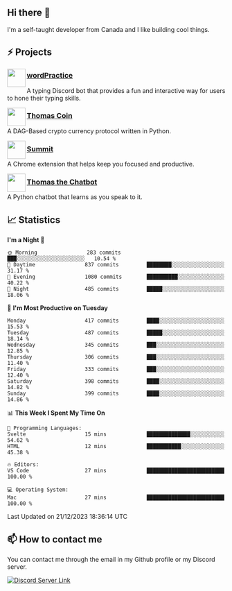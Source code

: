 <h2>Hi there 👋</h2>

<p>I'm a self-taught developer from Canada and I like building cool things.</p>

<h2>⚡ Projects</h2>

<img align="left" src="https://i.imgur.com/BIzs17V.png" width="42" height="42" />
<h3><a target="_blank" href="https://wordpractice.principle.sh/">wordPractice</a></h3>
<p>A typing Discord bot that provides a fun and interactive way for users to hone their typing skills.</p>

<img align="left" src="https://i.imgur.com/4FdQpgN.png" width="42" height="42" />
<h3><a href="https://github.com/principle105/thomas-coin">Thomas Coin</a></h3>
<p>A DAG-Based crypto currency protocol written in Python.</p>

<img align="left" src="https://i.imgur.com/Ly8Atho.png" width="42" height="42" />
<h3><a href="https://summit.sh/">Summit</a></h3>
<p>A Chrome extension that helps keep you focused and productive.</p>

<img align="left" src="https://i.imgur.com/hA9YF2s.png" width="42" height="42" />
<h3><a href="https://github.com/principle105/thomasthechatbot">Thomas the Chatbot</a></h3>
<p>A Python chatbot that learns as you speak to it.</p>

<h2>📈 Statistics</h2>

<!--START_SECTION:waka-->
**I'm a Night 🦉** 

```text
🌞 Morning                283 commits         ███░░░░░░░░░░░░░░░░░░░░░░   10.54 % 
🌆 Daytime                837 commits         ████████░░░░░░░░░░░░░░░░░   31.17 % 
🌃 Evening                1080 commits        ██████████░░░░░░░░░░░░░░░   40.22 % 
🌙 Night                  485 commits         █████░░░░░░░░░░░░░░░░░░░░   18.06 % 
```
📅 **I'm Most Productive on Tuesday** 

```text
Monday                   417 commits         ████░░░░░░░░░░░░░░░░░░░░░   15.53 % 
Tuesday                  487 commits         █████░░░░░░░░░░░░░░░░░░░░   18.14 % 
Wednesday                345 commits         ███░░░░░░░░░░░░░░░░░░░░░░   12.85 % 
Thursday                 306 commits         ███░░░░░░░░░░░░░░░░░░░░░░   11.40 % 
Friday                   333 commits         ███░░░░░░░░░░░░░░░░░░░░░░   12.40 % 
Saturday                 398 commits         ████░░░░░░░░░░░░░░░░░░░░░   14.82 % 
Sunday                   399 commits         ████░░░░░░░░░░░░░░░░░░░░░   14.86 % 
```


📊 **This Week I Spent My Time On** 

```text
💬 Programming Languages: 
Svelte                   15 mins             ██████████████░░░░░░░░░░░   54.62 % 
HTML                     12 mins             ███████████░░░░░░░░░░░░░░   45.38 % 

🔥 Editors: 
VS Code                  27 mins             █████████████████████████   100.00 % 

💻 Operating System: 
Mac                      27 mins             █████████████████████████   100.00 % 
```


 Last Updated on 21/12/2023 18:36:14 UTC
<!--END_SECTION:waka-->

<h2>📫 How to contact me</h2>

You can contact me through the email in my Github profile or my Discord server.

[![Discord Server Link](https://dcbadge.vercel.app/api/server/DHnk46C)](https://discord.gg/DHnk46C)

